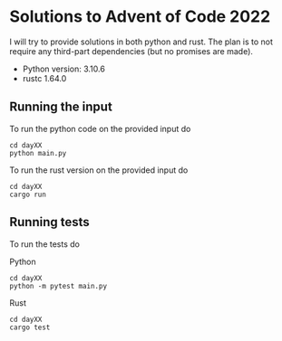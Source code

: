 # Solutions to Advent of Code 2022

I will try to provide solutions in both python and rust. 
The plan is to not require any third-part dependencies (but no promises are made).

- Python version: 3.10.6 
- rustc 1.64.0

## Running the input

To run the python code on the provided input do
```
cd dayXX
python main.py
```
To run the rust version on the provided input do
```
cd dayXX
cargo run
```

## Running tests
To run the tests do

Python
```
cd dayXX
python -m pytest main.py
```

Rust
```
cd dayXX
cargo test
```